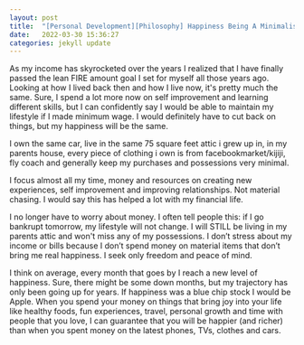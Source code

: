 ```yaml
---
layout: post
title:  "[Personal Development][Philosophy] Happiness Being A Minimalist"
date:   2022-03-30 15:36:27
categories: jekyll update
---
```



As my income has skyrocketed over the years I realized that I have finally passed the lean FIRE amount goal I set for myself all those years ago. Looking at how I lived back then and how I live now, it's pretty much the same. Sure, I spend a lot more now on self improvement and learning different skills, but I can confidently say I would be able to maintain my lifestyle if I made minimum wage. I would definitely have to cut back on things, but my happiness will be the same.

I own the same car, live in the same 75 square feet attic i grew up in, in my parents house, every piece of clothing i own is from facebookmarket/kijiji, fly coach and generally keep my purchases and possessions very minimal.

I focus almost all my time, money and resources on creating new experiences, self improvement and improving relationships. Not material chasing. I would say this has helped a lot with my financial life. 

I no longer have to worry about money. I often tell people this: if I go bankrupt tomorrow, my lifestyle will not change. I will STILL be living in my parents attic and won't miss any of my possessions.  I don’t stress about my income or bills because I don’t spend money on material items that don’t bring me real happiness. I seek only freedom and peace of mind.

I think on average, every month that goes by I reach a new level of happiness. Sure, there might be some down months, but my trajectory has only been going up for years. If happiness was a blue chip stock I would be Apple. When you spend your money on things that bring joy into your life like healthy foods, fun experiences, travel, personal growth and time with people that you love, I can guarantee that you will be happier (and richer) than when you spent money on the latest phones, TVs, clothes and cars.
